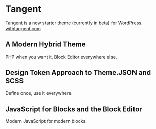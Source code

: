# Tangent

Tangent is a new starter theme (currently in beta) for WordPress.
[withtangent.com](https://withtangent.com)

## A Modern Hybrid Theme

PHP when you want it, Block Editor everywhere else.

## Design Token Approach to Theme.JSON and SCSS

Define once, use it everywhere.

## JavaScript for Blocks and the Block Editor

Modern JavaScript for modern blocks.
